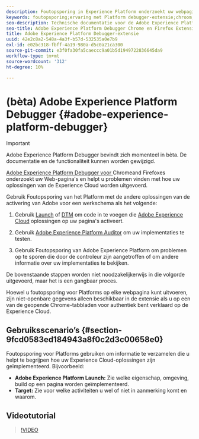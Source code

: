 ```yaml
---
description: Foutopsporing in Experience Platform onderzoekt uw webpagina's en helpt u problemen te vinden met de manier waarop uw Experience Cloud-oplossingen zijn geïmplementeerd
keywords: foutopsporing;ervaring met Platform debugger-extensie;chroom;extensie
seo-description: Technische documentatie voor de Adobe Experience Platform Debugger Chrome en Firefox-extensie - bestudeer uw webpagina's en begrijp problemen met de implementatie van uw Experience Cloud-oplossing
seo-title: Adobe Experience Platform Debugger Chrome en Firefox Extension
title: Adobe Experience Platform Debugger-extensie
uuid: 42e2c8a2-548a-4a3f-b57d-532535a0e7b9
exl-id: e02bc318-fbff-4a19-980a-d5c0a21ca300
source-git-commit: e3f0fa30fa5caeccc9a01b5d1949722836645da9
workflow-type: tm+mt
source-wordcount: '312'
ht-degree: 10%

---
```


# (bèta) Adobe Experience Platform Debugger {#adobe-experience-platform-debugger}

>[!IMPORTANT]
>
>Adobe Experience Platform Debugger bevindt zich momenteel in bèta. De documentatie en de functionaliteit kunnen worden gewijzigd.

[Adobe Experience Platform Debugger voor ](https://chrome.google.com/webstore/detail/adobe-experience-cloud-de/ocdmogmohccmeicdhlhhgepeaijenapj) Chromeand  [](https://addons.mozilla.org/en-US/firefox/addon/adobe-experience-platform-dbg/) Firefoxes onderzoekt uw Web-pagina&#39;s en helpt u problemen vinden met hoe uw oplossingen van de Experience Cloud worden uitgevoerd.

Gebruik Foutopsporing van het Platform met de andere oplossingen van de activering van Adobe voor een werkschema als het volgende:

1. Gebruik [Launch](https://experienceleague.adobe.com/docs/launch/using/home.html) of [DTM](https://docs.adobe.com/content/help/nl-NL/dtm/using/dtm-home.html) om code in te voegen die [Adobe Experience Cloud](https://docs.adobe.com/content/help/nl-NL/core-services/interface/experience-cloud.html) oplossingen op uw pagina&#39;s activeert.

1. Gebruik [Adobe Experience Platform Auditor](https://experiencecloud.adobe.com/resources/help/en_US/auditor/) om uw implementaties te testen.
1. Gebruik Foutopsporing van Adobe Experience Platform om problemen op te sporen die door de controleur zijn aangetroffen of om andere informatie over uw implementaties te bekijken.

De bovenstaande stappen worden niet noodzakelijkerwijs in die volgorde uitgevoerd, maar het is een gangbaar proces.

Hoewel u foutopsporing voor Platforms op elke webpagina kunt uitvoeren, zijn niet-openbare gegevens alleen beschikbaar in de extensie als u op een van de geopende Chrome-tabbladen voor authentiek bent verklaard op de Experience Cloud.

## Gebruiksscenario’s {#section-9fcd0583ed184943a8f0c2d3c00658e0}

Foutopsporing voor Platforms gebruiken om informatie te verzamelen die u helpt te begrijpen hoe uw Experience Cloud-oplossingen zijn geïmplementeerd. Bijvoorbeeld:

* **Adobe Experience Platform Launch:** Zie welke eigenschap, omgeving, build op een pagina worden geïmplementeerd.
* **Target:** Zie voor welke activiteiten u wel of niet in aanmerking komt en waarom.

## Videotutorial

>[!VIDEO](https://video.tv.adobe.com/v/32156?quality=12&learn=on)

